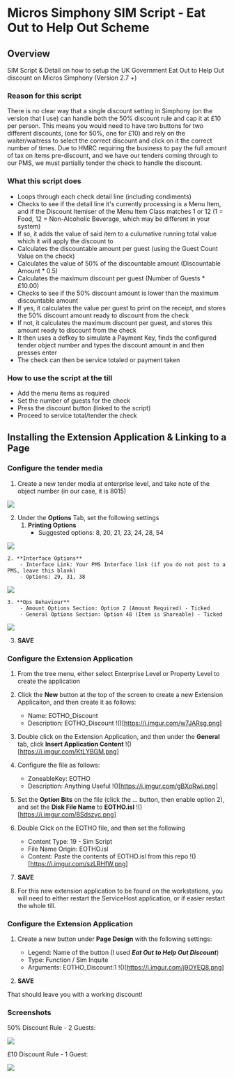 # Micros Simphony SIM Script - Eat Out to Help Out Scheme
## Overview
SIM Script &amp; Detail on how to setup the UK Government Eat Out to Help Out discount on Micros Simphony (Version 2.7 +)

### Reason for this script
There is no clear way that a single discount setting in Simphony (on the version that I use) can handle both the 50% discount rule and cap it at £10 per person. This means you would need to have two buttons for two different discounts, (one for 50%, one for £10) and rely on the waiter/waitress to select the correct discount and click on it the correct number of times. Due to HMRC requiring the business to pay the full amount of tax on items pre-discount, and we have our tenders coming through to our PMS, we must partially tender the check to handle the discount. 

### What this script does
- Loops through each check detail line (including condiments)
- Checks to see if the detail line it's currently processing is a Menu Item, and if the Discount Itemiser of the Menu Item Class matches 1 or 12 (1 = Food, 12 = Non-Alcoholic Beverage, which may be different in your system)
- If so, it adds the value of said item to a culumative running total value which it will apply the discount to
- Calculates the discountable amount per guest (using the Guest Count Value on the check)
- Calculates the value of 50% of the discountable amount (Discountable Amount * 0.5)
- Calculates the maximum discount per guest (Number of Guests * £10.00)
- Checks to see if the 50% discount amount is lower than the maximum discountable amount
- If yes, it calculates the value per guest to print on the receipt, and stores the 50% discount amount ready to discount from the check
- If not, it calculates the maximum discount per guest, and stores this amount ready to discount from the check
- It then uses a defkey to simulate a Payment Key, finds the configured tender object number and types the discount amount in and then presses enter
- The check can then be service totaled or payment taken

### How to use the script at the till
- Add the menu items as required
- Set the number of guests for the check
- Press the discount button (linked to the script)
- Proceed to service total/tender the check


## Installing the Extension Application & Linking to a Page
### Configure the tender media
1. Create a new tender media at enterprise level, and take note of the object number (in our case, it is 8015)

![](https://i.imgur.com/xNxOOcz.png)


2. Under the **Options** Tab, set the following settings
    1. **Printing Options**
        - Suggested options: 8, 20, 21, 23, 24, 28, 54

![](https://i.imgur.com/bYLAF4u.png)


    2. **Interface Options**
        - Interface Link: Your PMS Interface link (if you do not post to a PMS, leave this blank)
        - Options: 29, 31, 38

![](https://i.imgur.com/nAwCJZ1.png)


    3. **Ops Behaviour**
        - Amount Options Section: Option 2 (Amount Required) - Ticked
        - General Options Section: Option 48 (Item is Shareable) - Ticked

![](https://i.imgur.com/5vqOXgq.png)


3. **SAVE**


### Configure the Extension Application
1. From the tree menu, either select Enterprise Level or Property Level to create the application

2. Click the **New** button at the top of the screen to create a new Extension Applicaiton, and then create it as follows:
    - Name: EOTHO_Discount
    - Description: EOTHO_Discount
!()[https://i.imgur.com/w7JARsg.png]

3. Double click on the Extension Application, and then under the **General** tab, click **Insert Application Content**
!()[https://i.imgur.com/KtLYBGM.png]

4. Configure the file as follows:
    - ZoneableKey: EOTHO
    - Description: Anything Useful
!()[https://i.imgur.com/gBXoRwi.png]

5. Set the **Option Bits** on the file (click the ... button, then enable option 2), and set the **Disk File Name** to **EOTHO.isl**
!()[https://i.imgur.com/8Sdszyc.png]

6. Double Click on the EOTHO file, and then set the following
    - Content Type: 19 - Sim Script
    - File Name Origin: EOTHO.isl
    - Content: Paste the contents of EOTHO.isl from this repo
!()[https://i.imgur.com/szLRHfW.png]

7. **SAVE**

8. For this new extension application to be found on the workstations, you will need to either restart the ServiceHost application, or if easier restart the whole till.

### Configure the Extension Application
1. Create a new button under **Page Design** with the following settings:
    - Legend: Name of the button (I used ***Eat Out to Help Out Discount***)
    - Type: Function / Sim Inquite
    - Arguments: EOTHO_Discount:1
!()[https://i.imgur.com/j9OYEQ8.png]

2. **SAVE**

That should leave you with a working discount!

### Screenshots
50% Discount Rule - 2 Guests:

![](https://i.imgur.com/H7NWy9F.png)


£10 Discount Rule - 1 Guest:

![](https://i.imgur.com/1ZNUQU4.png)
